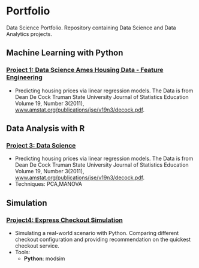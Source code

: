 # Portfolio
Data Science Portfolio. 
Repository containing Data Science and Data Analytics projects. 

## Machine Learning with Python
### [Project 1: Data Science Ames Housing Data - Feature Engineering](https://github.com/) 

* Predicting housing prices via linear regression models. The Data is from Dean De Cock Truman State University Journal of Statistics Education Volume 19, Number 3(2011), www.amstat.org/publications/jse/v19n3/decock.pdf. 


## Data Analysis with R
### [Project 3: Data Science](https://github.com/) 

* Predicting housing prices via linear regression models. The Data is from Dean De Cock Truman State University Journal of Statistics Education Volume 19, Number 3(2011), www.amstat.org/publications/jse/v19n3/decock.pdf. 
* Techniques: PCA,MANOVA  


## Simulation 
### [Project4: Express Checkout Simulation](https://github.com/harjomand/Portfolio/blob/main/Express%20Checkout%20Simulation%20with%20Python%20.ipynb)
* Simulating a real-world scenario with Python. Comparing different checkout configuration and providing recommendation on the quickest checkout service.
* Tools: 
   - **Python**: modsim
